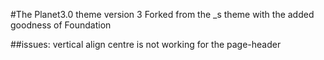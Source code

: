 #The Planet3.0 theme version 3
Forked from the _s theme with the added goodness of Foundation

##issues:
vertical align centre is not working for the page-header